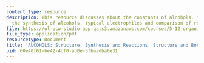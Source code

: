 ```yaml
---
content_type: resource
description: This resource discusses about the constants of alcohols, methods for
  the synthesis of alcohols, typical electrophiles and comparison of reducing agents.
file: https://ol-ocw-studio-app-qa.s3.amazonaws.com/courses/5-12-organic-chemistry-i-spring-2003/60e40f61be424df0ab0e5fbaadba6e31_12.pdf
file_type: application/pdf
resourcetype: Document
title: 'ALCOHOLS: Structure, Synthesis and Reactions. Structure and Bonding'
uid: 60e40f61-be42-4df0-ab0e-5fbaadba6e31
---
```

